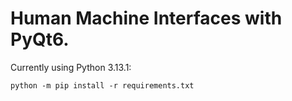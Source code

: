 # Human Machine Interfaces with PyQt6.

Currently using Python 3.13.1:

```shell
python -m pip install -r requirements.txt
```